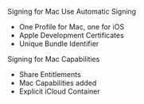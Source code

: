 



Signing for Mac
Use Automatic Signing

- One Profile for Mac, one for iOS 
- Apple Development Certificates 
- Unique Bundle Identifier




Signing for Mac
Capabilities

- Share Entitlements
- Mac Capabilities added
- Explicit iCloud Container